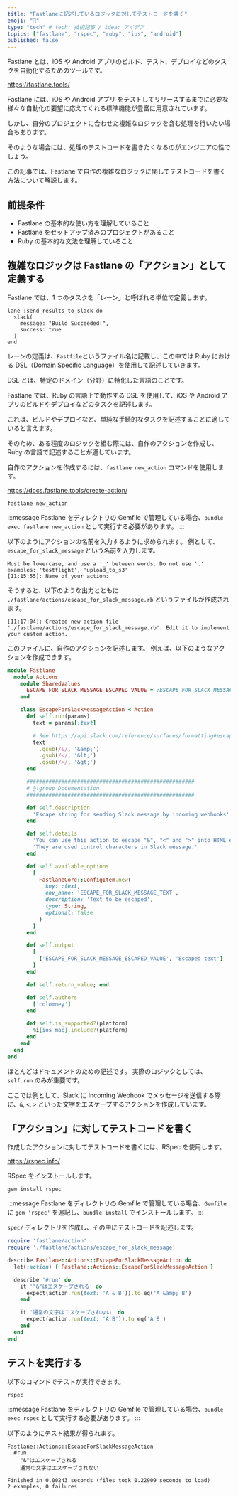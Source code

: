 ```yaml
---
title: "Fastlaneに記述しているロジックに対してテストコードを書く"
emoji: "🌟"
type: "tech" # tech: 技術記事 / idea: アイデア
topics: ["fastlane", "rspec", "ruby", "ios", "android"]
published: false
---
```


<!-- cspell:ignore gsub, testflight -->

Fastlane とは、iOS や Android アプリのビルド、テスト、デプロイなどのタスクを自動化するためのツールです。

https://fastlane.tools/

Fastlane には、iOS や Android アプリ をテストしてリリースするまでに必要な様々な自動化の要望に応えてくれる標準機能が豊富に用意されています。

しかし、自分のプロジェクトに合わせた複雑なロジックを含む処理を行いたい場合もあります。

そのような場合には、処理のテストコードを書きたくなるのがエンジニアの性でしょう。

この記事では、Fastlane で自作の複雑なロジックに関してテストコードを書く方法について解説します。

## 前提条件

- Fastlane の基本的な使い方を理解していること
- Fastlane をセットアップ済みのプロジェクトがあること
- Ruby の基本的な文法を理解していること

## 複雑なロジックは Fastlane の「アクション」として定義する

Fastlane では、1 つのタスクを「レーン」と呼ばれる単位で定義します。

```ruby:fastlane/Fastfile
lane :send_results_to_slack do
  slack(
    message: "Build Succeeded!",
    success: true
  )
end
```

レーンの定義は、`Fastfile`というファイル名に記載し、この中では Ruby における DSL（Domain Specific Language）を使用して記述していきます。

DSL とは、特定のドメイン（分野）に特化した言語のことです。

Fastlane では、Ruby の言語上で動作する DSL を使用して、iOS や Android アプリのビルドやデプロイなどのタスクを記述します。

これは、ビルドやデプロイなど、単純な手続的なタスクを記述することに適していると言えます。

そのため、ある程度のロジックを組む際には、自作のアクションを作成し、Ruby の言語で記述することが適しています。

自作のアクションを作成するには、`fastlane new_action` コマンドを使用します。

https://docs.fastlane.tools/create-action/

```shell
fastlane new_action
```

:::message
Fastlane をディレクトリの Gemfile で管理している場合、`bundle exec fastlane new_action` として実行する必要があります。
:::

以下のようにアクションの名前を入力するように求められます。
例として、`escape_for_slack_message` という名前を入力します。

```log
Must be lowercase, and use a '_' between words. Do not use '.'
examples: 'testflight', 'upload_to_s3'
[11:15:55]: Name of your action:
```

そうすると、以下のような出力とともに `./fastlane/actions/escape_for_slack_message.rb` というファイルが作成されます。

```log
[11:17:04]: Created new action file './fastlane/actions/escape_for_slack_message.rb'. Edit it to implement your custom action.
```

このファイルに、自作のアクションを記述します。
例えば、以下のようなアクションを作成できます。

```ruby:fastlane/actions/escape_for_slack_message.rb
module Fastlane
  module Actions
    module SharedValues
      ESCAPE_FOR_SLACK_MESSAGE_ESCAPED_VALUE = :ESCAPE_FOR_SLACK_MESSAGE_ESCAPED_VALUE
    end

    class EscapeForSlackMessageAction < Action
      def self.run(params)
        text = params[:text]

        # See https://api.slack.com/reference/surfaces/formatting#escaping
        text
          .gsub(/&/, '&amp;')
          .gsub(/</, '&lt;')
          .gsub(/>/, '&gt;')
      end

      #####################################################
      # @!group Documentation
      #####################################################

      def self.description
        'Escape string for sending Slack message by incoming webhooks'
      end

      def self.details
        'You can use this action to escape "&", "<" and ">" into HTML entities.'\
        'They are used control characters in Slack message.'
      end

      def self.available_options
        [
          FastlaneCore::ConfigItem.new(
            key: :text,
            env_name: 'ESCAPE_FOR_SLACK_MESSAGE_TEXT',
            description: 'Text to be escaped',
            type: String,
            optional: false
          )
        ]
      end

      def self.output
        [
          ['ESCAPE_FOR_SLACK_MESSAGE_ESCAPED_VALUE', 'Escaped text']
        ]
      end

      def self.return_value; end

      def self.authors
        ['colomney']
      end

      def self.is_supported?(platform)
        %i[ios mac].include?(platform)
      end
    end
  end
end
```

ほとんどはドキュメントのための記述です。
実際のロジックとしては、`self.run` のみが重要です。

ここでは例として、Slack に Incoming Webhook でメッセージを送信する際に、`&`, `<`, `>` といった文字をエスケープするアクションを作成しています。

## 「アクション」に対してテストコードを書く

作成したアクションに対してテストコードを書くには、RSpec を使用します。

https://rspec.info/

RSpec をインストールします。

```shell
gem install rspec
```

:::message
Fastlane をディレクトリの Gemfile で管理している場合、`Gemfile` に `gem 'rspec'` を追記し、`bundle install` でインストールします。
:::

`spec/` ディレクトリを作成し、その中にテストコードを記述します。

```ruby:spec/escape_for_slack_message_spec.rb
require 'fastlane/action'
require './fastlane/actions/escape_for_slack_message'

describe Fastlane::Actions::EscapeForSlackMessageAction do
  let(:action) { Fastlane::Actions::EscapeForSlackMessageAction }

  describe '#run' do
    it '"&"はエスケープされる' do
      expect(action.run(text: 'A & B')).to eq('A &amp; B')
    end

    it '通常の文字はエスケープされない' do
      expect(action.run(text: 'A B')).to eq('A B')
    end
  end
end
```

## テストを実行する

以下のコマンドでテストが実行できます。

```shell
rspec
```

:::message
Fastlane をディレクトリの Gemfile で管理している場合、`bundle exec rspec` として実行する必要があります。
:::

以下のようにテスト結果が得られます。

```log
Fastlane::Actions::EscapeForSlackMessageAction
  #run
    "&"はエスケープされる
    通常の文字はエスケープされない

Finished in 0.00243 seconds (files took 0.22909 seconds to load)
2 examples, 0 failures
```
